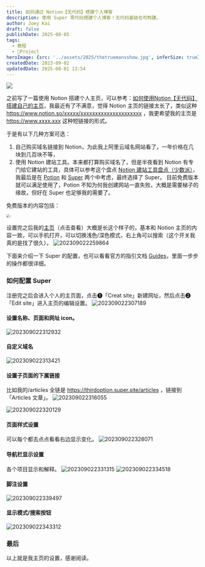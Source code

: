 ```yaml
---
title: 如何通过 Notion【无代码】搭建个人博客
description: 使用 Super 零代码搭建个人博客！无代码基础也可构建。
author: Joey Kai
draft: false
publishDate: 2025-08-05
tags:
  - 教程
  - 🎯Project
heroImage: {src: '../assets/2025/thetruemansshow.jpg', inferSize: true}
createdDate: 2023-09-02
updatedDate: 2025-08-01 13:54
---
```


![](../assets/2025/thetruemansshow.jpg)

之前写了一篇使用 Notion 搭建个人主页，可以参考：[如何使用Notion【无代码】搭建自己的主页](https://www.joeytoday.com/blog/2025/notion-publish-public)，我最近有了不满意，觉得 Notion 主页的链接太长了，类似这种 https://www.notion.so/xxxxx/xxxxxxxxxxxxxxxxxxxxx ，我更希望我的主页是 https://www.xxxx.xxx 这种短链接的形式。

于是有以下几种方案可选：
1. 自己购买域名链接到 Notion，为此我上阿里云域名网站看了，一年价格在几块到几百块不等，
2. 使用 Notion 建站工具。本来都打算购买域名了，但是半夜看到 Notion 有专门给它建站的工具，具体可以参考这个盘点 [Notion 建站工具盘点（少数派）](https://client.sspai.com/post/77787#!)，我最后是在 [Potion](https://potion.so/) 和 [Super](https://super.so/) 两个中考虑，最终选择了 Super。
   目前免费版本就可以满足使用了，Potion 不知为何我创建网站一直失败，大概是需要梯子的缘故，但好在 Super 也足够我的需要了。

免费版本的内容包括：

<img src="https://joey-md-asset.oss-cn-hangzhou.aliyuncs.com/img/202309022237330.png" alt="｜" style="zoom:50%;" />

设置完之后我的[主页](https://thirdoption.super.site/)（点击查看）大概是长这个样子的，基本和 Notion 主页的内容一致，可以手机打开，可以切换浅色/深色模式，右上角可以搜索（这个开关我真的是找了很久）。
![202309022259864](../assets/2025/202309022259864.jpg)

下面来介绍一下 Super 的配置，也可以看看官方的指引文档 [Guides](https://super.so/guides)，里面一步步的操作都很详细。

### 如何配置 Super 

注册完之后会进入个人的主页面，点击❶「Creat site」新建网址，然后点击❷「Edit site」进入主页的编辑设置。
![202309022307189](../assets/2025/202309022307189.png)

#### 设置名称、页面和网址 icon。
![202309022312932](../assets/2025/202309022312932.png)

#### 自定义域名
![202309022313421](../assets/2025/202309022313421.png)

#### 设置子页面的下属链接
比如我的/articles 全链是 https://thirdoption.super.site/articles ，链接到「Articles 文章」。
![202309022316055](../assets/2025/202309022316055.png)

![202309022320129](../assets/2025/202309022320129.png)

#### 页面样式设置
可以每个都去点点看看右边显示变化。
![202309022328071](../assets/2025/202309022328071.png)

#### 导航栏显示设置
各个项目显示和解释。
![202309022331315](../assets/2025/202309022331315.png)
![202309022334518](../assets/2025/202309022334518.png)

#### 脚注设置
![202309022339497](../assets/2025/202309022339497.png)

#### 显示模式/搜索按钮
![202309022343312](../assets/2025/202309022343312.png)

### 最后
以上就是我主页的设置，感谢阅读。